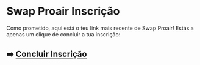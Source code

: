 # Swap Proair Inscrição

Como prometido, aqui está o teu link mais recente de Swap Proair! Estás a apenas um clique de concluir a tua inscrição:

## ➡️ [Concluir Inscrição](https://is.gd/G8OSC1)